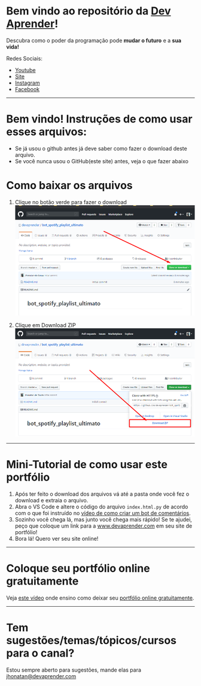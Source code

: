 # Bem vindo ao repositório da [Dev Aprender](https://www.devaprender.com)!

Descubra como o poder da programação pode **mudar o futuro** e a **sua vida!**

Redes Sociais:
* [Youtube](https://www.youtube.com/devaprender.com)
* [Site](www.devaprender.com)
* [Instagram](https://www.instagram.com/devaprender.official/)
* [Facebook](facebook.com/devaprender/)

---

# Bem vindo! Instruções de como usar esses arquivos:

 - Se já usou o github antes já deve saber como fazer o download deste arquivo.
 - Se você nunca usou o GitHub(este site) antes, veja o que fazer abaixo

# Como baixar os arquivos

1. Clique no botão verde para fazer o download
![step1](images/step1.png)

2. Clique em Download ZIP
![step2](images/step2.png)

---

# Mini-Tutorial de como usar este portfólio

1. Após ter feito o download dos arquivos vá até a pasta onde você fez o download e extraia o arquivo.
2. Abra o VS Code e altere o código do arquivo `index.html.py` de acordo com o que foi instruído no [vídeo de como criar um bot de comentários](https://youtu.be/aEHN3HKxpGs).
3. Sozinho você chega lá, mas junto você chega mais rápido! Se te ajudei, peço que coloque um link para a www.devaprender.com em seu site de portfólio!
4. Bora lá! Quero ver seu site online!

---

# Coloque seu portfólio online **gratuitamente**

Veja [este vídeo](https://youtu.be/xqlQQmE-zTU) onde ensino como deixar seu [portfólio online gratuitamente](https://youtu.be/xqlQQmE-zTU).

---

# Tem sugestões/temas/tópicos/cursos para o canal?
Estou sempre aberto para sugestões, mande elas para jhonatan@devaprender.com